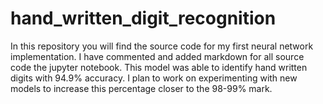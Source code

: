 # hand_written_digit_recognition

In this repository you will find the source code for my first neural network implementation. I have commented and added markdown for all source code the jupyter notebook.
This model was able to identify hand written digits with 94.9% accuracy. I plan to work on experimenting with new models to increase this percentage closer to the 98-99% mark.
